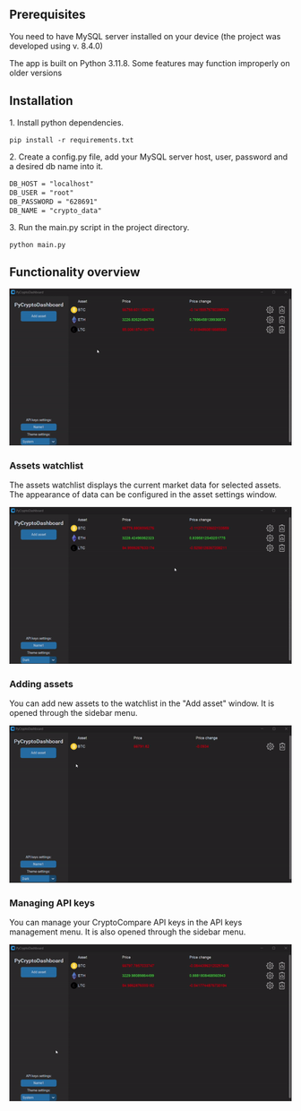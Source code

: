 ## Prerequisites
You need to have MySQL server installed on your device (the project was developed using v. 8.4.0)

The app is built on Python 3.11.8. Some features may function improperly on older versions

## Installation
1\. Install python dependencies.

	pip install -r requirements.txt

2\. Create a config.py file, add your MySQL server host, user, password and a desired db name into it.

	DB_HOST = "localhost"
    DB_USER = "root"
    DB_PASSWORD = "628691"
    DB_NAME = "crypto_data"

3\. Run the main.py script in the project directory.

	python main.py

## Functionality overview

![py_crypto_dashboard](/resources/readme_files/main_page.gif)

### Assets watchlist
 
The assets watchlist displays the current market data for selected assets. The appearance of data can be configured in 
the asset settings window.

![py_crypto_dashboard](/resources/readme_files/watchlist_functionality.gif)

### Adding assets

You can add new assets to the watchlist in the "Add asset" window. It is opened through the sidebar menu.

![py_crypto_dashboard](/resources/readme_files/adding_assets.gif)

### Managing API keys

You can manage your CryptoCompare API keys in the API keys management menu. It is also opened through the sidebar menu.

![py_crypto_dashboard](/resources/readme_files/api_keys_settings.gif)
